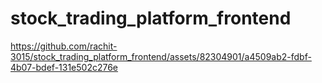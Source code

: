 # stock_trading_platform_frontend
https://github.com/rachit-3015/stock_trading_platform_frontend/assets/82304901/a4509ab2-fdbf-4b07-bdef-131e502c276e

